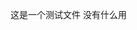 这是一个测试文件
没有什么用

<!---
bws520/bws520 is a ✨ special ✨ repository because its `README.md` (this file) appears on your GitHub profile.
You can click the Preview link to take a look at your changes.
--->
